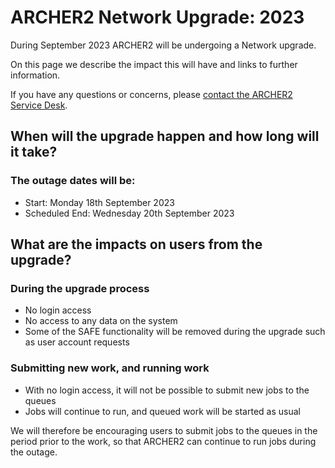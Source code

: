# ARCHER2 Network Upgrade: 2023

During September 2023 ARCHER2 will be undergoing a Network upgrade.

On this page we describe the impact this will have and links to further information.

If you have any questions or concerns, please
[contact the ARCHER2 Service Desk](https://www.archer2.ac.uk/support-access/servicedesk.html).



## When will the upgrade happen and how long will it take?


### The outage dates will be:

 - Start:  Monday 18th September 2023
 - Scheduled End:  Wednesday 20th September 2023

## What are the impacts on users from the upgrade?

### During the upgrade process

 - No login access
 - No access to any data on the system
 - Some of the SAFE functionality will be removed during the upgrade such as user account requests

### Submitting new work, and running work

- With no login access, it will not be possible to submit new jobs to the queues
- Jobs will continue to run, and queued work will be started as usual

We will therefore be encouraging users to submit jobs to the queues in the period prior to the work, so that ARCHER2 can continue to run jobs during the outage.

